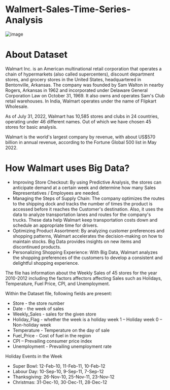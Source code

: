 # Walmert-Sales-Time-Series-Analysis
![image](https://user-images.githubusercontent.com/58373612/215917108-f8505c0d-836c-46e0-ba21-b5254359aa96.png)

# About Dataset
Walmart Inc. is an American multinational retail corporation that operates a chain of hypermarkets (also called supercenters), discount department stores, and grocery stores in the United States, headquartered in Bentonville, Arkansas. The company was founded by Sam Walton in nearby Rogers, Arkansas in 1962 and incorporated under Delaware General Corporation Law on October 31, 1969. It also owns and operates Sam's Club retail warehouses. In India, Walmart operates under the name of Flipkart Wholesale.

As of July 31, 2022, Walmart has 10,585 stores and clubs in 24 countries, operating under 46 different names. Out of which we have chosen 45 stores for basic analysis.

Walmart is the world's largest company by revenue, with about US$570 billion in annual revenue, according to the Fortune Global 500 list in May 2022.

# How Walmart uses Big Data?
<ul>
<li>Improving Store Checkout: By using Predictive Analysis, the stores can anticipate demand at a certain week and determine how many Sales Representatives / Employees are needed.</li>
  
<li> Managing the Steps of Supply Chain: The company optimizes the routes to the shipping dock and tracks the number of times the product is accessed before it reaches the Customer's destination. Also, it uses the data to analyze transportation lanes and routes for the company's trucks. These data help Walmart keep transportation costs down and schedule an appropriate time for drivers.</li>
<li> Optimizing Product Assortment: By analyzing customer preferences and shopping patterns, Walmart accelerates the decision-making on how to maintain stocks. Big Data provides insights on new items and discontinued products.</li>
<li>Personalizing Shopping Experience: With Big Data, Walmart analyzes the shopping preferences of the customers to develop a consistent and delightful shopping experience.</li>

</ul>

The file has information about the Weekly Sales of 45 stores for the year 2010-2012 including the factors affectors affecting Sales such as Holidays, Temperature, Fuel Price, CPI, and Unemployment.

Within the Dataset file, following fields are present:

<ul>
  <li>Store - the store number</li>
  <li>Date - the week of sales</li>
  <li>Weekly_Sales - sales for the given store</li>
  <li>Holiday_Flag - whether the week is a holiday week 1 – Holiday week 0 – Non-holiday week</li>
  <li>Temperature - Temperature on the day of sale</li>
  <li>Fuel_Price - Cost of fuel in the region</li>
  <li>CPI – Prevailing consumer price index</li>
  <li>Unemployment - Prevailing unemployment rate</li>

</ul>

Holiday Events in the Week

<ul>
  <li>Super Bowl: 12-Feb-10, 11-Feb-11, 10-Feb-12</li>
  <li>Labour Day: 10-Sep-10, 9-Sep-11, 7-Sep-12</li>
  <li>Thanksgiving: 26-Nov-10, 25-Nov-11, 23-Nov-12</li>
  <li>Christmas: 31-Dec-10, 30-Dec-11, 28-Dec-12</li>

</ul>
